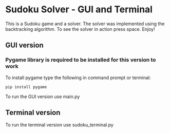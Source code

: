 # Sudoku Solver - GUI and Terminal
This is a Sudoku game and a solver. The solver was implemented using the backtracking algorithm. To see the solver in action press space. Enjoy!

## GUI version
### Pygame library is required to be installed for this version to work
To install pygame type the following in command prompt or terminal:
```{r, engine='bash', count_lines}
pip install pygame
```
To run the GUI version use main.py

## Terminal version
To run the terminal version use sudoku_terminal.py

